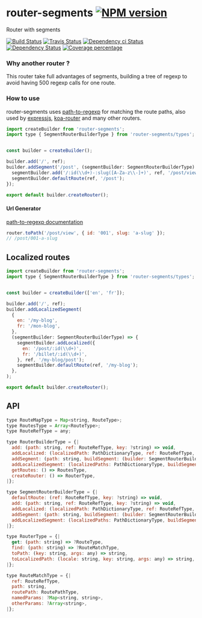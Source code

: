 # router-segments [![NPM version][npm-image]][npm-url]

Router with segments

[![Build Status][circleci-status-image]][circleci-status-url]
[![Travis Status][travisci-status-image]][travisci-status-url]
[![Dependency ci Status][dependencyci-image]][dependencyci-url]
[![Dependency Status][daviddm-image]][daviddm-url]
[![Coverage percentage][coverage-image]][coverage-url]

### Why another router ?

This router take full advantages of segments, building a tree of regexp to avoid having 500 regexp calls for one route.


### How to use

router-segments uses [path-to-regexp](https://www.npmjs.com/package/path-to-regexp) for matching the route paths,
also used by [expressjs](https://expressjs.com/en/guide/routing.html), [koa-router](https://www.npmjs.com/package/koa-router)
and many other routers.

```js
import createBuilder from 'router-segments';
import type { SegmentRouterBuilderType } from 'router-segments/types'; // with flow-runtime


const builder = createBuilder();

builder.add('/', ref);
builder.addSegment('/post', (segmentBuilder: SegmentRouterBuilderType) => {
  segmentBuilder.add('/:id(\\d+)-:slug([A-Za-z\\-]+)', ref, '/post/view');
  segmentBuilder.defaultRoute(ref, '/post');
});

export default builder.createRouter();
```

#### Url Generator

[path-to-regexp documentation](https://www.npmjs.com/package/path-to-regexp#compile-reverse-path-to-regexp)

```js
router.toPath('/post/view', { id: '001', slug: 'a-slug' });
// /post/001-a-slug

```

## Localized routes

     
```js
import createBuilder from 'router-segments';
import type { SegmentRouterBuilderType } from 'router-segments/types'; // with flow-runtime


const builder = createBuilder(['en', 'fr']);

builder.add('/', ref);
builder.addLocalizedSegment(
  {
    en: '/my-blog',
    fr: '/mon-blog',
  },
  (segmentBuilder: SegmentRouterBuilderType) => {
    segmentBuilder.addLocalized({
      en: '/post/:id(\\d+)',
      fr: '/billet/:id(\\d+)',
    }, ref, '/my-blog/post');
    segmentBuilder.defaultRoute(ref, '/my-blog');
  },
);

export default builder.createRouter();
```

## API

```js
type RouteMapType = Map<string, RouteType>;
type RoutesType = Array<RouteType>;
type RouteRefType = any;

type RouterBuilderType = {|
  add: (path: string, ref: RouteRefType, key: ?string) => void,
  addLocalized: (localizedPath: PathDictionaryType, ref: RouteRefType, key: ?string) => void,
  addSegment: (path: string, buildSegment: (builder: SegmentRouterBuilderType) => void) => void,
  addLocalizedSegment: (localizedPaths: PathDictionaryType, buildSegment: (builder: SegmentRouterBuilderType) => void) => void,
  getRoutes: () => RoutesType,
  createRouter: () => RouterType,
|};

type SegmentRouterBuilderType = {|
  defaultRoute: (ref: RouteRefType, key: ?string) => void,
  add: (path: string, ref: RouteRefType, key: ?string) => void,
  addLocalized: (localizedPath: PathDictionaryType, ref: RouteRefType, key: ?string) => void,
  addSegment: (path: string, buildSegment: (builder: SegmentRouterBuilderType) => void) => void,
  addLocalizedSegment: (localizedPaths: PathDictionaryType, buildSegment: (builder: SegmentRouterBuilderType) => void) => void,
|};

type RouterType = {|
  get: (path: string) => ?RouteType,
  find: (path: string) => ?RouteMatchType,
  toPath: (key: string, args: any) => string,
  toLocalizedPath: (locale: string, key: string, args: any) => string,
|};

type RouteMatchType = {|
  ref: RouteRefType,
  path: string,
  routePath: RoutePathType,
  namedParams: ?Map<string, string>,
  otherParams: ?Array<string>,
|};


```

[npm-image]: https://img.shields.io/npm/v/router-segments.svg?style=flat-square
[npm-url]: https://npmjs.org/package/router-segments
[daviddm-image]: https://david-dm.org/christophehurpeau/router-segments.svg?style=flat-square
[daviddm-url]: https://david-dm.org/christophehurpeau/router-segments
[dependencyci-image]: https://dependencyci.com/github/christophehurpeau/router-segments/badge?style=flat-square
[dependencyci-url]: https://dependencyci.com/github/christophehurpeau/router-segments
[circleci-status-image]: https://img.shields.io/circleci/project/christophehurpeau/router-segments/master.svg?style=flat-square
[circleci-status-url]: https://circleci.com/gh/christophehurpeau/router-segments
[travisci-status-image]: https://img.shields.io/travis/christophehurpeau/router-segments/master.svg?style=flat-square
[travisci-status-url]: https://travis-ci.org/christophehurpeau/router-segments
[coverage-image]: https://img.shields.io/codecov/c/github/christophehurpeau/router-segments/master.svg?style=flat-square
[coverage-url]: https://codecov.io/gh/christophehurpeau/router-segments
[docs-coverage-url]: https://christophehurpeau.github.io/router-segments/coverage/lcov-report/
